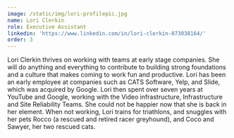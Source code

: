 ```yaml
---
image: /static/img/lori-profilepic.jpg
name: Lori Clerkin
role: Executive Assistant
linkedin: 'https://www.linkedin.com/in/lori-clerkin-073038164/'
order: 3
---
```


Lori Clerkin thrives on working with teams at early stage companies. She will do anything and everything to contribute to building strong foundations and a culture that makes coming to work fun and productive. Lori has been an early employee at companies such as CATS Software, Yelp, and Slide, which was acquired by Google. Lori then spent over seven years at YouTube and Google, working with the Video infrastructure, Infrastructure and Site Reliability Teams. She could not be happier now that she is back in her element. When not working, Lori trains for triathlons, and snuggles with her pets Rocco (a rescued and retired racer greyhound), and Coco and Sawyer, her two rescued cats.
